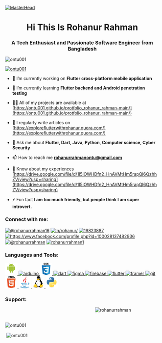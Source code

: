 [![MasterHead](https://previews.123rf.com/images/karpenkoilia/karpenkoilia1805/karpenkoilia180500027/102146167-vector-line-web-concept-for-programming-linear-web-banner-for-coding.jpg)](https://rishavchanda.io)
<h1 align="center">Hi This Is Rohanur Rahman</h1>
<h3 align="center">A Tech Enthusiast and Passionate Software Engineer from Bangladesh</h3>



<p align="left"> <img src="https://komarev.com/ghpvc/?username=ontu001&label=Profile%20views&color=0e75b6&style=flat" alt="ontu001" /> </p>

<p align="left"> <a href="https://github.com/ryo-ma/github-profile-trophy"><img src="https://github-profile-trophy.vercel.app/?username=ontu001" alt="ontu001" /></a> </p>

- 🔭 I’m currently working on **Flutter cross-platform mobile application**

- 🌱 I’m currently learning **Flutter backend and Android penetration testing**

- 👨‍💻 All of my projects are available at [https://ontu001.github.io/protfolio_rohanur_rahman-main/](https://ontu001.github.io/protfolio_rohanur_rahman-main/)

- 📝 I regularly write articles on [https://exploreflutterwithrohanur.quora.com/](https://exploreflutterwithrohanur.quora.com/)

- 💬 Ask me about **Flutter, Dart, Java, Python, Computer science, Cyber Security**

- 📫 How to reach me **rohanurrahmanontu@gmail.com**

- 📄 Know about my experiences [https://drive.google.com/file/d/1l5iOWHDfn2_HnAVMtHm5rapQI6QzhhZV/view?usp=sharing](https://drive.google.com/file/d/1l5iOWHDfn2_HnAVMtHm5rapQI6QzhhZV/view?usp=sharing)

- ⚡ Fun fact **I am too much friendly, but people think I am super introvert.**

<h3 align="left">Connect with me:</h3>
<p align="left">
<a href="https://twitter.com/@rohanurrahman16" target="blank"><img align="center" src="https://raw.githubusercontent.com/rahuldkjain/github-profile-readme-generator/master/src/images/icons/Social/twitter.svg" alt="@rohanurrahman16" height="30" width="40" /></a>
<a href="https://linkedin.com/in/in/rohanur/" target="blank"><img align="center" src="https://raw.githubusercontent.com/rahuldkjain/github-profile-readme-generator/master/src/images/icons/Social/linked-in-alt.svg" alt="in/rohanur/" height="30" width="40" /></a>
<a href="https://stackoverflow.com/users/19823887" target="blank"><img align="center" src="https://raw.githubusercontent.com/rahuldkjain/github-profile-readme-generator/master/src/images/icons/Social/stack-overflow.svg" alt="19823887" height="30" width="40" /></a>
<a href="https://fb.com/https://www.facebook.com/profile.php?id=100028137482936" target="blank"><img align="center" src="https://raw.githubusercontent.com/rahuldkjain/github-profile-readme-generator/master/src/images/icons/Social/facebook.svg" alt="https://www.facebook.com/profile.php?id=100028137482936" height="30" width="40" /></a>
<a href="https://www.youtube.com/c/@rohanurrahman" target="blank"><img align="center" src="https://raw.githubusercontent.com/rahuldkjain/github-profile-readme-generator/master/src/images/icons/Social/youtube.svg" alt="@rohanurrahman" height="30" width="40" /></a>
<a href="https://www.hackerrank.com/rohanurrahman1" target="blank"><img align="center" src="https://raw.githubusercontent.com/rahuldkjain/github-profile-readme-generator/master/src/images/icons/Social/hackerrank.svg" alt="rohanurrahman1" height="30" width="40" /></a>
</p>

<h3 align="left">Languages and Tools:</h3>
<p align="left"> <a href="https://developer.android.com" target="_blank" rel="noreferrer"> <img src="https://raw.githubusercontent.com/devicons/devicon/master/icons/android/android-original-wordmark.svg" alt="android" width="40" height="40"/> </a> <a href="https://www.arduino.cc/" target="_blank" rel="noreferrer"> <img src="https://cdn.worldvectorlogo.com/logos/arduino-1.svg" alt="arduino" width="40" height="40"/> </a> <a href="https://www.w3schools.com/css/" target="_blank" rel="noreferrer"> <img src="https://raw.githubusercontent.com/devicons/devicon/master/icons/css3/css3-original-wordmark.svg" alt="css3" width="40" height="40"/> </a> <a href="https://dart.dev" target="_blank" rel="noreferrer"> <img src="https://www.vectorlogo.zone/logos/dartlang/dartlang-icon.svg" alt="dart" width="40" height="40"/> </a> <a href="https://www.figma.com/" target="_blank" rel="noreferrer"> <img src="https://www.vectorlogo.zone/logos/figma/figma-icon.svg" alt="figma" width="40" height="40"/> </a> <a href="https://firebase.google.com/" target="_blank" rel="noreferrer"> <img src="https://www.vectorlogo.zone/logos/firebase/firebase-icon.svg" alt="firebase" width="40" height="40"/> </a> <a href="https://flutter.dev" target="_blank" rel="noreferrer"> <img src="https://www.vectorlogo.zone/logos/flutterio/flutterio-icon.svg" alt="flutter" width="40" height="40"/> </a> <a href="https://www.framer.com/" target="_blank" rel="noreferrer"> <img src="https://www.vectorlogo.zone/logos/framer/framer-icon.svg" alt="framer" width="40" height="40"/> </a> <a href="https://git-scm.com/" target="_blank" rel="noreferrer"> <img src="https://www.vectorlogo.zone/logos/git-scm/git-scm-icon.svg" alt="git" width="40" height="40"/> </a> <a href="https://www.w3.org/html/" target="_blank" rel="noreferrer"> <img src="https://raw.githubusercontent.com/devicons/devicon/master/icons/html5/html5-original-wordmark.svg" alt="html5" width="40" height="40"/> </a> <a href="https://www.java.com" target="_blank" rel="noreferrer"> <img src="https://raw.githubusercontent.com/devicons/devicon/master/icons/java/java-original.svg" alt="java" width="40" height="40"/> </a> <a href="https://www.linux.org/" target="_blank" rel="noreferrer"> <img src="https://raw.githubusercontent.com/devicons/devicon/master/icons/linux/linux-original.svg" alt="linux" width="40" height="40"/> </a> <a href="https://www.python.org" target="_blank" rel="noreferrer"> <img src="https://raw.githubusercontent.com/devicons/devicon/master/icons/python/python-original.svg" alt="python" width="40" height="40"/> </a> </p>

<h3 align="left">Support:</h3>


<p><a href="https://www.buymeacoffee.com/rohanurrahman"> <img align="right" src="https://cdn.buymeacoffee.com/buttons/v2/default-yellow.png" height="50" width="210" alt="rohanurrahman" /></a></p><br><br>

<p><img align="center" src="https://github-readme-stats.vercel.app/api/top-langs?username=ontu001&show_icons=true&locale=en&layout=compact" alt="ontu001" /></p>

<p>&nbsp;<img align="center" src="https://github-readme-stats.vercel.app/api?username=ontu001&show_icons=true&locale=en" alt="ontu001" /></p>
